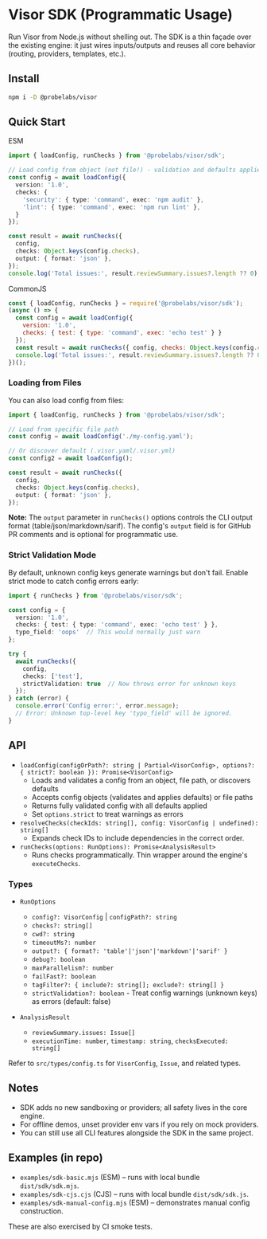 # Visor SDK (Programmatic Usage)

Run Visor from Node.js without shelling out. The SDK is a thin façade over the existing engine: it just wires inputs/outputs and reuses all core behavior (routing, providers, templates, etc.).

## Install

```bash
npm i -D @probelabs/visor
```

## Quick Start

ESM
```ts
import { loadConfig, runChecks } from '@probelabs/visor/sdk';

// Load config from object (not file!) - validation and defaults applied
const config = await loadConfig({
  version: '1.0',
  checks: {
    'security': { type: 'command', exec: 'npm audit' },
    'lint': { type: 'command', exec: 'npm run lint' },
  }
});

const result = await runChecks({
  config,
  checks: Object.keys(config.checks),
  output: { format: 'json' },
});
console.log('Total issues:', result.reviewSummary.issues?.length ?? 0);
```

CommonJS
```js
const { loadConfig, runChecks } = require('@probelabs/visor/sdk');
(async () => {
  const config = await loadConfig({
    version: '1.0',
    checks: { test: { type: 'command', exec: 'echo test' } }
  });
  const result = await runChecks({ config, checks: Object.keys(config.checks), output: { format: 'json' } });
  console.log('Total issues:', result.reviewSummary.issues?.length ?? 0);
})();
```

### Loading from Files

You can also load config from files:

```ts
import { loadConfig, runChecks } from '@probelabs/visor/sdk';

// Load from specific file path
const config = await loadConfig('./my-config.yaml');

// Or discover default (.visor.yaml/.visor.yml)
const config2 = await loadConfig();

const result = await runChecks({
  config,
  checks: Object.keys(config.checks),
  output: { format: 'json' },
});
```

**Note:** The `output` parameter in `runChecks()` options controls the CLI output format (table/json/markdown/sarif). The config's `output` field is for GitHub PR comments and is optional for programmatic use.

### Strict Validation Mode

By default, unknown config keys generate warnings but don't fail. Enable strict mode to catch config errors early:

```ts
import { runChecks } from '@probelabs/visor/sdk';

const config = {
  version: '1.0',
  checks: { test: { type: 'command', exec: 'echo test' } },
  typo_field: 'oops'  // This would normally just warn
};

try {
  await runChecks({
    config,
    checks: ['test'],
    strictValidation: true  // Now throws error for unknown keys
  });
} catch (error) {
  console.error('Config error:', error.message);
  // Error: Unknown top-level key 'typo_field' will be ignored.
}
```

## API

- `loadConfig(configOrPath?: string | Partial<VisorConfig>, options?: { strict?: boolean }): Promise<VisorConfig>`
  - Loads and validates a config from an object, file path, or discovers defaults
  - Accepts config objects (validates and applies defaults) or file paths
  - Returns fully validated config with all defaults applied
  - Set `options.strict` to treat warnings as errors
- `resolveChecks(checkIds: string[], config: VisorConfig | undefined): string[]`
  - Expands check IDs to include dependencies in the correct order.
- `runChecks(options: RunOptions): Promise<AnalysisResult>`
  - Runs checks programmatically. Thin wrapper around the engine's `executeChecks`.

### Types

- `RunOptions`
  - `config?: VisorConfig` | `configPath?: string`
  - `checks?: string[]`
  - `cwd?: string`
  - `timeoutMs?: number`
  - `output?: { format?: 'table'|'json'|'markdown'|'sarif' }`
  - `debug?: boolean`
  - `maxParallelism?: number`
  - `failFast?: boolean`
  - `tagFilter?: { include?: string[]; exclude?: string[] }`
  - `strictValidation?: boolean` - Treat config warnings (unknown keys) as errors (default: false)

- `AnalysisResult`
  - `reviewSummary.issues: Issue[]`
  - `executionTime: number`, `timestamp: string`, `checksExecuted: string[]`

Refer to `src/types/config.ts` for `VisorConfig`, `Issue`, and related types.

## Notes

- SDK adds no new sandboxing or providers; all safety lives in the core engine.
- For offline demos, unset provider env vars if you rely on mock providers.
- You can still use all CLI features alongside the SDK in the same project.

## Examples (in repo)

- `examples/sdk-basic.mjs` (ESM) – runs with local bundle `dist/sdk/sdk.mjs`.
- `examples/sdk-cjs.cjs` (CJS) – runs with local bundle `dist/sdk/sdk.js`.
- `examples/sdk-manual-config.mjs` (ESM) – demonstrates manual config construction.

These are also exercised by CI smoke tests.
